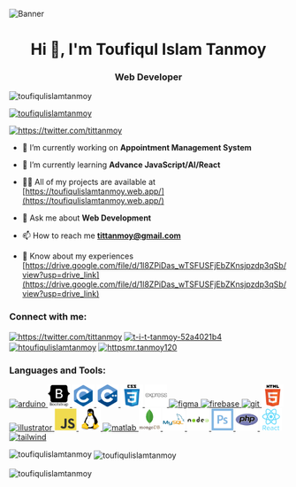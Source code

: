 ![Banner](https://i.ibb.co/YBMjjpC/Toufiqul-Profile-Banner.png)

<h1 align="center">Hi 👋, I'm Toufiqul Islam Tanmoy</h1>
<h3 align="center">Web Developer</h3>

<p align="left"> <img src="https://komarev.com/ghpvc/?username=toufiqulislamtanmoy&label=Profile%20views&color=0e75b6&style=flat" alt="toufiqulislamtanmoy" /> </p>

<p align="left"> <a href="https://github.com/ryo-ma/github-profile-trophy"><img src="https://github-profile-trophy.vercel.app/?username=toufiqulislamtanmoy" alt="toufiqulislamtanmoy" /></a> </p>

<p align="left"> <a href="https://twitter.com/https://twitter.com/tittanmoy" target="blank"><img src="https://img.shields.io/twitter/follow/https://twitter.com/tittanmoy?logo=twitter&style=for-the-badge" alt="https://twitter.com/tittanmoy" /></a> </p>

- 🔭 I’m currently working on **Appointment Management System**

- 🌱 I’m currently learning **Advance JavaScript/AI/React**

- 👨‍💻 All of my projects are available at [https://toufiqulislamtanmoy.web.app/](https://toufiqulislamtanmoy.web.app/)

- 💬 Ask me about **Web Development**

- 📫 How to reach me **tittanmoy@gmail.com**

- 📄 Know about my experiences [https://drive.google.com/file/d/1l8ZPiDas_wTSFUSFjEbZKnsjpzdp3qSb/view?usp=drive_link](https://drive.google.com/file/d/1l8ZPiDas_wTSFUSFjEbZKnsjpzdp3qSb/view?usp=drive_link)

<h3 align="left">Connect with me:</h3>
<p align="left">
<a href="https://twitter.com/https://twitter.com/tittanmoy" target="blank"><img align="center" src="https://raw.githubusercontent.com/rahuldkjain/github-profile-readme-generator/master/src/images/icons/Social/twitter.svg" alt="https://twitter.com/tittanmoy" height="30" width="40" /></a>
<a href="https://linkedin.com/in/t-i-t-tanmoy-52a4021b4" target="blank"><img align="center" src="https://raw.githubusercontent.com/rahuldkjain/github-profile-readme-generator/master/src/images/icons/Social/linked-in-alt.svg" alt="t-i-t-tanmoy-52a4021b4" height="30" width="40" /></a>
<a href="https://fb.com/htoufiqulislamtanmoy" target="blank"><img align="center" src="https://raw.githubusercontent.com/rahuldkjain/github-profile-readme-generator/master/src/images/icons/Social/facebook.svg" alt="htoufiqulislamtanmoy" height="30" width="40" /></a>
<a href="https://instagram.com/httpsmr.tanmoy120" target="blank"><img align="center" src="https://raw.githubusercontent.com/rahuldkjain/github-profile-readme-generator/master/src/images/icons/Social/instagram.svg" alt="httpsmr.tanmoy120" height="30" width="40" /></a>
</p>

<h3 align="left">Languages and Tools:</h3>
<p align="left"> <a href="https://www.arduino.cc/" target="_blank" rel="noreferrer"> <img src="https://cdn.worldvectorlogo.com/logos/arduino-1.svg" alt="arduino" width="40" height="40"/> </a> <a href="https://getbootstrap.com" target="_blank" rel="noreferrer"> <img src="https://raw.githubusercontent.com/devicons/devicon/master/icons/bootstrap/bootstrap-plain-wordmark.svg" alt="bootstrap" width="40" height="40"/> </a> <a href="https://www.cprogramming.com/" target="_blank" rel="noreferrer"> <img src="https://raw.githubusercontent.com/devicons/devicon/master/icons/c/c-original.svg" alt="c" width="40" height="40"/> </a> <a href="https://www.w3schools.com/cpp/" target="_blank" rel="noreferrer"> <img src="https://raw.githubusercontent.com/devicons/devicon/master/icons/cplusplus/cplusplus-original.svg" alt="cplusplus" width="40" height="40"/> </a> <a href="https://www.w3schools.com/css/" target="_blank" rel="noreferrer"> <img src="https://raw.githubusercontent.com/devicons/devicon/master/icons/css3/css3-original-wordmark.svg" alt="css3" width="40" height="40"/> </a> <a href="https://expressjs.com" target="_blank" rel="noreferrer"> <img src="https://raw.githubusercontent.com/devicons/devicon/master/icons/express/express-original-wordmark.svg" alt="express" width="40" height="40"/> </a> <a href="https://www.figma.com/" target="_blank" rel="noreferrer"> <img src="https://www.vectorlogo.zone/logos/figma/figma-icon.svg" alt="figma" width="40" height="40"/> </a> <a href="https://firebase.google.com/" target="_blank" rel="noreferrer"> <img src="https://www.vectorlogo.zone/logos/firebase/firebase-icon.svg" alt="firebase" width="40" height="40"/> </a> <a href="https://git-scm.com/" target="_blank" rel="noreferrer"> <img src="https://www.vectorlogo.zone/logos/git-scm/git-scm-icon.svg" alt="git" width="40" height="40"/> </a> <a href="https://www.w3.org/html/" target="_blank" rel="noreferrer"> <img src="https://raw.githubusercontent.com/devicons/devicon/master/icons/html5/html5-original-wordmark.svg" alt="html5" width="40" height="40"/> </a> <a href="https://www.adobe.com/in/products/illustrator.html" target="_blank" rel="noreferrer"> <img src="https://www.vectorlogo.zone/logos/adobe_illustrator/adobe_illustrator-icon.svg" alt="illustrator" width="40" height="40"/> </a> <a href="https://developer.mozilla.org/en-US/docs/Web/JavaScript" target="_blank" rel="noreferrer"> <img src="https://raw.githubusercontent.com/devicons/devicon/master/icons/javascript/javascript-original.svg" alt="javascript" width="40" height="40"/> </a> <a href="https://www.linux.org/" target="_blank" rel="noreferrer"> <img src="https://raw.githubusercontent.com/devicons/devicon/master/icons/linux/linux-original.svg" alt="linux" width="40" height="40"/> </a> <a href="https://www.mathworks.com/" target="_blank" rel="noreferrer"> <img src="https://upload.wikimedia.org/wikipedia/commons/2/21/Matlab_Logo.png" alt="matlab" width="40" height="40"/> </a> <a href="https://www.mongodb.com/" target="_blank" rel="noreferrer"> <img src="https://raw.githubusercontent.com/devicons/devicon/master/icons/mongodb/mongodb-original-wordmark.svg" alt="mongodb" width="40" height="40"/> </a> <a href="https://www.mysql.com/" target="_blank" rel="noreferrer"> <img src="https://raw.githubusercontent.com/devicons/devicon/master/icons/mysql/mysql-original-wordmark.svg" alt="mysql" width="40" height="40"/> </a> <a href="https://nodejs.org" target="_blank" rel="noreferrer"> <img src="https://raw.githubusercontent.com/devicons/devicon/master/icons/nodejs/nodejs-original-wordmark.svg" alt="nodejs" width="40" height="40"/> </a> <a href="https://www.photoshop.com/en" target="_blank" rel="noreferrer"> <img src="https://raw.githubusercontent.com/devicons/devicon/master/icons/photoshop/photoshop-line.svg" alt="photoshop" width="40" height="40"/> </a> <a href="https://www.php.net" target="_blank" rel="noreferrer"> <img src="https://raw.githubusercontent.com/devicons/devicon/master/icons/php/php-original.svg" alt="php" width="40" height="40"/> </a> <a href="https://reactjs.org/" target="_blank" rel="noreferrer"> <img src="https://raw.githubusercontent.com/devicons/devicon/master/icons/react/react-original-wordmark.svg" alt="react" width="40" height="40"/> </a> <a href="https://tailwindcss.com/" target="_blank" rel="noreferrer"> <img src="https://www.vectorlogo.zone/logos/tailwindcss/tailwindcss-icon.svg" alt="tailwind" width="40" height="40"/> </a> </p>

<p><img align="left" src="https://github-readme-stats.vercel.app/api/top-langs?username=toufiqulislamtanmoy&show_icons=true&locale=en&layout=compact" alt="toufiqulislamtanmoy" /></p>

<p>&nbsp;<img align="center" src="https://github-readme-stats.vercel.app/api?username=toufiqulislamtanmoy&show_icons=true&locale=en" alt="toufiqulislamtanmoy" /></p>

<p><img align="center" src="https://github-readme-streak-stats.herokuapp.com/?user=toufiqulislamtanmoy&" alt="toufiqulislamtanmoy" /></p>
